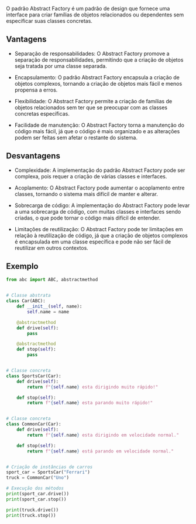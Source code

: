 O padrão Abstract Factory é um padrão de design que fornece uma interface para criar famílias de objetos relacionados ou
dependentes sem especificar suas classes concretas.

## Vantagens

- Separação de responsabilidades: O Abstract Factory promove a separação de responsabilidades, permitindo que a criação
  de objetos seja tratada por uma classe separada.

- Encapsulamento: O padrão Abstract Factory encapsula a criação de objetos complexos, tornando a criação de objetos
  mais fácil e menos propensa a erros.

- Flexibilidade: O Abstract Factory permite a criação de famílias de objetos relacionados sem ter que se preocupar com
  as classes concretas específicas.

- Facilidade de manutenção: O Abstract Factory torna a manutenção do código mais fácil, já que o código é mais
  organizado e as alterações podem ser feitas sem afetar o restante do sistema.

## Desvantagens

- Complexidade: A implementação do padrão Abstract Factory pode ser complexa, pois requer a criação de várias classes e
  interfaces.

- Acoplamento: O Abstract Factory pode aumentar o acoplamento entre classes, tornando o sistema mais difícil de manter e
  alterar.

- Sobrecarga de código: A implementação do Abstract Factory pode levar a uma sobrecarga de código, com muitas classes e
  interfaces sendo criadas, o que pode tornar o código mais difícil de entender.

- Limitações de reutilização: O Abstract Factory pode ter limitações em relação à reutilização de código, já que a
  criação de objetos complexos é encapsulada em uma classe específica e pode não ser fácil de reutilizar em outros
  contextos.

## Exemplo

```python
from abc import ABC, abstractmethod


# Classe abstrata
class Car(ABC):
    def __init__(self, name):
        self.name = name

    @abstractmethod
    def drive(self):
        pass

    @abstractmethod
    def stop(self):
        pass


# Classe concreta
class SportsCar(Car):
    def drive(self):
        return f"{self.name} esta dirigindo muito rápido!"

    def stop(self):
        return f"{self.name} esta parando muito rápido!"


# Classe concreta
class CommonCar(Car):
    def drive(self):
        return f"{self.name} esta dirigindo em velocidade normal."

    def stop(self):
        return f"{self.name} está parando em velocidade normal."


# Criação de instâncias de carros
sport_car = SportsCar("Ferrari")
truck = CommonCar("Uno")

# Execução dos métodos
print(sport_car.drive())
print(sport_car.stop())

print(truck.drive())
print(truck.stop())

```
